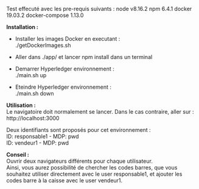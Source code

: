 Test effecuté avec les pre-requis suivants :
node v8.16.2
npm 6.4.1
docker 19.03.2
docker-compose  1.13.0

<b>Installation :</b><br>
- Installer les images Docker en executant :<br>
./getDockerImages.sh

- Aller dans ./app/ et lancer npm install dans un terminal

- Demarrer Hyperledger environnement :<br>
./main.sh up

- Eteindre Hyperledger environnement :<br>
./main.sh down

<b>Utilisation :</b><br>
Le navigatoire doit normalement se lancer. Dans le cas contraire, aller sur : http://localhost:3000 <br>

Deux identifiants sont proposés pour cet environnement :<br> 
ID: responsable1 - MDP: pwd<br>
ID: vendeur1 - MDP: pwd

<b>Conseil :</b><br>
Ouvrir deux navigateurs différents pour chaque utilisateur.<br>
Ainsi, vous aurez possibilité de chercher les codes barres, que vous souhaitez utiliser directement avec le user responsable1,
et ajouter les codes barre à la caisse avec le user vendeur1.
